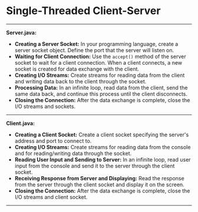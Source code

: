 # Single-Threaded Client-Server

---

**Server.java:**

- **Creating a Server Socket:** In your programming language, create a server socket object. Define the port that the server will listen on.
- **Waiting for Client Connection:** Use the `accept()` method of the server socket to wait for a client connection. When a client connects, a new socket is created for data exchange with the client.
- **Creating I/O Streams:** Create streams for reading data from the client and writing data back to the client through the socket.
- **Processing Data:** In an infinite loop, read data from the client, send the same data back, and continue this process until the client disconnects.
- **Closing the Connection:** After the data exchange is complete, close the I/O streams and sockets.

---

**Client.java:**

- **Creating a Client Socket:** Create a client socket specifying the server's address and port to connect to.
- **Creating I/O Streams:** Create streams for reading data from the console and for reading/writing data through the socket.
- **Reading User Input and Sending to Server:** In an infinite loop, read user input from the console and send it to the server through the client socket.
- **Receiving Response from Server and Displaying:** Read the response from the server through the client socket and display it on the screen.
- **Closing the Connection:** After the data exchange is complete, close the I/O streams and client socket.

---
